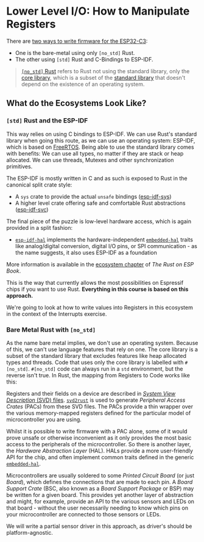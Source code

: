 # Lower Level I/O: How to Manipulate Registers

There are [two ways to write firmware for the ESP32-C3](https://esp-rs.github.io/book/overview/index.html):
 - One is the bare-metal using only `[no_std]` Rust.
 - The other using `[std]` Rust and C-Bindings to ESP-IDF.

> [`[no_std]` Rust](https://docs.rust-embedded.org/book/intro/no-std.html) refers to Rust not using the standard library, only the [core library](https://doc.rust-lang.org/core/), which is a subset of the [standard library](https://doc.rust-lang.org/std/) that doesn't depend on the existence of an operating system.

## What do the Ecosystems Look Like?

### `[std]` Rust and the ESP-IDF

This way relies on using C bindings to ESP-IDF. We can use Rust's standard library when going this route, as we can use an operating system: ESP-IDF, which is based on [FreeRTOS](https://www.freertos.org/). Being able to use the standard library comes with benefits: We can use all types, no matter if they are stack or heap allocated. We can use threads, Mutexes and other synchronization primitives.

 The ESP-IDF is mostly written in C and as such is exposed to Rust in the canonical split crate style:
- A `sys` crate to provide the actual `unsafe` bindings ([esp-idf-sys](https://github.com/esp-rs/esp-idf-sys))
- A higher level crate offering safe and comfortable Rust abstractions ([esp-idf-svc](https://github.com/esp-rs/esp-idf-svc/))

The final piece of the puzzle is low-level hardware access, which is again provided in a split fashion:
- [`esp-idf-hal`](https://github.com/esp-rs/esp-idf-hal) implements the hardware-independent [`embedded-hal`](https://github.com/rust-embedded/embedded-hal) traits like analog/digital conversion, digital I/O pins, or SPI communication - as the name suggests, it also uses ESP-IDF as a foundation

More information is available in the [ecosystem chapter](https://esp-rs.github.io/book/overview/using-the-standard-library.html) of _The Rust on ESP Book_.

This is the way that currently allows the most possibilities on Espressif chips if you want to use Rust. **Everything in this course is based on this approach.**

We're going to look at how to write values into Registers in this ecosystem in the context of the Interrupts exercise.

### Bare Metal Rust with `[no_std]`

As the name bare metal implies, we don't use an operating system. Because of this, we can't use language features that rely on one. The core library is a subset of the standard library that excludes features like heap allocated types and threads. Code that uses only the core library is labelled with `#[no_std]`. `#[no_std]` code can always run in a `std` environment, but the reverse isn't true.
In Rust, the mapping from Registers to Code works like this:

Registers and their fields on a device are described in [_System View Description_ (SVD) files](http://www.disca.upv.es/aperles/arm_cortex_m3/curset/CMSIS/Documentation/SVD/html/index.html). [`svd2rust`](https://docs.rs/svd2rust/latest/svd2rust/) is used to generate _Peripheral Access Crates_ (PACs) from these SVD files. The PACs provide a thin wrapper over the various memory-mapped registers defined for the particular model of microcontroller you are using.

Whilst it is possible to write firmware with a PAC alone, some of it would prove unsafe or otherwise inconvenient as it only provides the most basic access to the peripherals of the microcontroller. So there is another layer, the _Hardware Abstraction Layer_ (HAL). HALs provide a more user-friendly API for the chip, and often implement common traits defined in the generic [`embedded-hal`](https://github.com/rust-embedded/embedded-hal).

Microcontrollers are usually soldered to some _Printed Circuit Board_ (or just _Board_), which defines the connections that are made to each pin. A _Board Support Crate_ (BSC, also known as a _Board Support Package_ or BSP) may be written for a given board. This provides yet another layer of abstraction and might, for example, provide an API to the various sensors and LEDs on that board - without the user necessarily needing to know which pins on your microcontroller are connected to those sensors or LEDs.

We will write a partial sensor driver in this approach, as driver's should be platform-agnostic.



